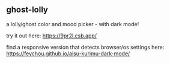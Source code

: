 ## ghost-lolly

a lolly/ghost color and mood picker - with dark mode!

try it out here: https://9pr2l.csb.app/

find a responsive version that detects browser/os settings here: https://feychou.github.io/aisu-kurimu-dark-mode/

